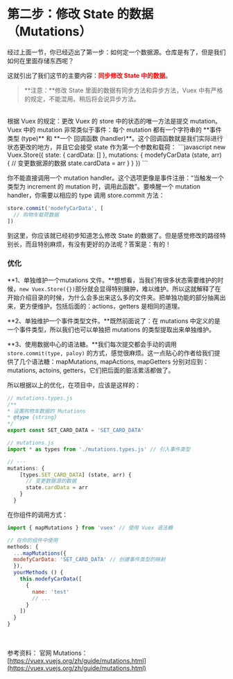 # 第二步：修改 State 的数据（Mutations）

经过上面一节，你已经迈出了第一步：如何定一个数据源。仓库是有了，但是我们如何在里面存储东西呢？

这就引出了我们这节的主要内容：**<span style="color: red;">同步修改 State 中的数据</span>**。

> **注意：**修改 State 里面的数据有同步方法和异步方法，Vuex 中有严格的规定，不能混用。稍后将会说异步方法。

<br/>
根据 Vuex 的规定：更改 Vuex 的 store 中的状态的唯一方法是提交 mutation。Vuex 中的 mutation 非常类似于事件：每个 mutation 都有一个字符串的 **事件类型 (type)** 和 **一个 回调函数 (handler)**。这个回调函数就是我们实际进行状态更改的地方，并且它会接受 state 作为第一个参数和载荷：
```javascript
new Vuex.Store({
  state: {
    cardData: []
  },
  mutations: {
    modefyCarData (state, arr) {
      // 变更数据源的数据
      state.cardData = arr
    }
  }
})
```

你不能直接调用一个 mutation handler。这个选项更像是事件注册：“当触发一个类型为 increment 的 mutation 时，调用此函数”。要唤醒一个 mutation handler，你需要以相应的 type 调用 store.commit 方法：

```javascript
store.commit('modefyCarData', [
  // 购物车载荷数据
])
```
到这里，你应该就已经初步知道怎么修改 State 的数据了。但是感觉修改的路径特别长，而且特别麻烦，有没有更好的办法呢？答案是：有的！

### 优化

**1、单独维护一个mutations 文件。**想想看，当我们有很多状态需要维护的时候，```new Vuex.Store({})```部分就会显得特别臃肿，难以维护。所以这就解释了在开始介绍目录的时候，为什么会多出来这么多的文件夹。把单独功能的部分抽离出来，更方便维护。包括后面的：actions，getters 是相同的道理。

**2、单独维护一个事件类型文件。**既然前面说了：在 mutations 中定义的是一个事件类型，所以我们也可以单独把 mutations 的类型提取出来单独维护。

**3、使用数据中心的语法糖。**我们每次提交都会手动的调用 ```store.commit(type, paloy)``` 的方式，感觉很麻烦。这一点贴心的作者给我们提供了几个语法糖：mapMutations, mapActions, mapGetters 分别对应到：mutations, actoins, getters，它们把后面的脏活累活都做了。

所以根据以上的优化，在项目中，应该是这样的：

```javascript
// mutations.types.js
/**
* 设置购物车数据的 Mutations
* @type {string}
*/
export const SET_CARD_DATA = 'SET_CARD_DATA'
```
```javascript
// mutations.js
import * as types from './mutations.types.js' // 引入事件类型

// ···
mutations: {
    [types.SET_CARD_DATA] (state, arr) {
      // 变更数据源的数据
      state.cardData = arr
    }
  }
```

在你组件的调用方式：

```javascript
import { mapMutations } from 'vuex' // 使用 Vuex 语法糖

// 在你的组件中使用
methods: {
  ...mapMutations({
  modefyCarData: 'SET_CARD_DATA' // 创建事件类型的映射
  }),
  yourMethods () {
    this.modefyCarData([
      {
        name: 'test'
        // ...
      }
    ])
  }
}
``` 

<br/><br/>
参考资料：
官网 Mutations：[https://vuex.vuejs.org/zh/guide/mutations.html](https://vuex.vuejs.org/zh/guide/mutations.html)